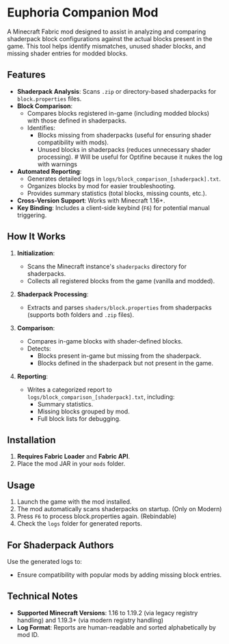 # Euphoria Companion Mod

A Minecraft Fabric mod designed to assist in analyzing and comparing shaderpack block configurations against the actual blocks present in the game. This tool helps identify mismatches, unused shader blocks, and missing shader entries for modded blocks.

## Features

- **Shaderpack Analysis**: Scans `.zip` or directory-based shaderpacks for `block.properties` files.
- **Block Comparison**:
  - Compares blocks registered in-game (including modded blocks) with those defined in shaderpacks.
  - Identifies:
    - Blocks missing from shaderpacks (useful for ensuring shader compatibility with mods).
    - Unused blocks in shaderpacks (reduces unnecessary shader processing). # Will be useful for Optifine because it nukes the log with warnings
- **Automated Reporting**:
  - Generates detailed logs in `logs/block_comparison_[shaderpack].txt`.
  - Organizes blocks by mod for easier troubleshooting.
  - Provides summary statistics (total blocks, missing counts, etc.).
- **Cross-Version Support**: Works with Minecraft 1.16+.
- **Key Binding**: Includes a client-side keybind (`F6`) for potential manual triggering.

## How It Works

1. **Initialization**:
   - Scans the Minecraft instance's `shaderpacks` directory for shaderpacks.
   - Collects all registered blocks from the game (vanilla and modded).

2. **Shaderpack Processing**:
   - Extracts and parses `shaders/block.properties` from shaderpacks (supports both folders and `.zip` files).

3. **Comparison**:
   - Compares in-game blocks with shader-defined blocks.
   - Detects:
     - Blocks present in-game but missing from the shaderpack.
     - Blocks defined in the shaderpack but not present in the game.

4. **Reporting**:
   - Writes a categorized report to `logs/block_comparison_[shaderpack].txt`, including:
     - Summary statistics.
     - Missing blocks grouped by mod.
     - Full block lists for debugging.

## Installation

1. **Requires Fabric Loader** and **Fabric API**.
2. Place the mod JAR in your `mods` folder.

## Usage

1. Launch the game with the mod installed.
2. The mod automatically scans shaderpacks on startup. (Only on Modern)
3. Press `F6` to process block.properties again. (Rebindable)
4. Check the `logs` folder for generated reports.

## For Shaderpack Authors

Use the generated logs to:
- Ensure compatibility with popular mods by adding missing block entries.

## Technical Notes

- **Supported Minecraft Versions**: 1.16 to 1.19.2 (via legacy registry handling) and 1.19.3+ (via modern registry handling)
- **Log Format**: Reports are human-readable and sorted alphabetically by mod ID.
